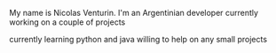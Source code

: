 My name is Nicolas Venturin.
I'm an Argentinian developer currently working on a couple of projects

currently learning python and java
willing to help on any small projects

